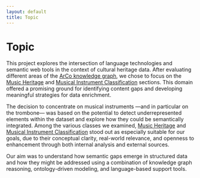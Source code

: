 ```yaml
---
layout: default
title: Topic  
---
```


# Topic 

This project explores the intersection of language technologies and semantic web tools in the context of cultural heritage data. After evaluating different areas of the [ArCo knowledge graph](https://dati.beniculturali.it/arco/), we chose to focus on the [Music Heritage](https://w3id.org/arco/ontology/arco/MusicHeritage) and [Musical Instrument Classification](https://w3id.org/arco/ontology/arco/MusicalInstrumentClassification) sections. This domain offered a promising ground for identifying content gaps and developing meaningful strategies for data enrichment.

The decision to concentrate on musical instruments —and in particular on the trombone— was based on the potential to detect underrepresented elements within the dataset and explore how they could be semantically integrated. Among the various classes we examined, [Music Heritage](https://w3id.org/arco/ontology/arco/MusicHeritage) and [Musical Instrument Classification](https://w3id.org/arco/ontology/arco/MusicalInstrumentClassification) stood out as especially suitable for our goals, due to their conceptual clarity, real-world relevance, and openness to enhancement through both internal analysis and external sources.

Our aim was to understand how semantic gaps emerge in structured data and how they might be addressed using a combination of knowledge graph reasoning, ontology-driven modeling, and language-based support tools.
